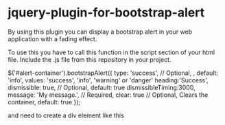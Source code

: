 # jquery-plugin-for-bootstrap-alert

By using this plugin you can display a bootstrap alert in your web application with a fading effect.

To use this you have to call this function in the script section of your html file.
Include the .js file from this repository in your project.

 $('#alert-container').bootstrapAlert({
        type: 'success', // Optional, , default: 'info',  values: 'success', 'info', 'warning' or 'danger'
        heading:'Success',
        dismissible: true, // Optional, default: true 
        dismissibleTiming:3000,
        message: 'My message.',  // Required,
        clear: true // Optional, Clears the container, default: true 
    });
    
and need to create a div element like this

<div id="alert-container"></div>
